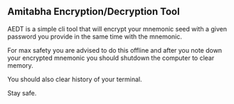 ## Amitabha Encryption/Decryption Tool

AEDT is a simple cli tool that will encrypt your mnemonic seed with a given password you provide in the same time with the mnemonic.

For max safety you are advised to do this offline and after you note down your encrypted mnemonic you should shutdown the computer to clear memory.

You should also clear history of your terminal.

Stay safe.